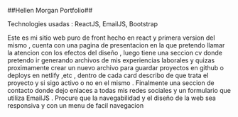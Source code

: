 ##Hellen Morgan Portfolio##

Technologies usadas : ReactJS, EmailJS, Bootstrap

Este es mi sitio web puro de front hecho en react y primera version del mismo , cuenta con una pagina de presentacion en la que pretendo llamar la atencion con los efectos del diseño , luego tiene una seccion cv donde pretendo ir generando archivos de mis experiencias laborales y quizas proximamente crear un nuevo archivo para guardar  proyectos en github o deploys en netlify ,etc , dentro de cada card describo de que trata el proyecto y si sigo activo o no en el mismo . Finalmente una seccion de contacto donde dejo enlaces a todas mis redes sociales y un formulario que utiliza EmailJS . Procure que la navegabilidad y el diseño de la web sea responsiva y con un menu de facil navegacion 